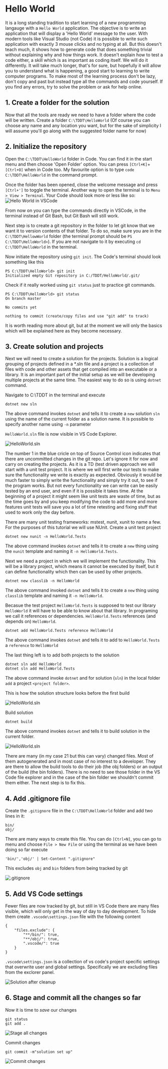 # Hello World

It is a long standing tradition to start learning of a new programming langauge with a `Hello World` application. The objective is to write an application that will display a 'Hello World' message to the user. With modern tools like Visual Studio (not Code) it is possible to write such application with exactly 3 mouse clicks and no typing at all. But this doesn't teach much, it shows how to generate code that does something trivial without explaining why and how things work. It doesn't explain how to test a code either, a skill which is as important as coding itself. We will do it differently. It will take much longer, that's for sure, but hopefully it will allow you to understand what is happening, a good start to learning to write computer programs. To make most of the learning process don't be lazy, don't copy and past but instead type all the commands and code yourself. If you find any errors, try to solve the problem or ask for help online. 

## 1. Create a folder for the solution
Now that all the tools are ready we need to have a folder where the code will be written. 
Create a folder `C:\TDDT\HelloWorld` 
(Of course you can choose any name and any location you want, but for the sake of simplicity I will assume you'll go along with the suggested folder name for now)

## 2. Initialize the repository

Open the `C:\TDDT\HelloWorld` folder in Code. You can find it in the start menu and then choose 'Open Folder' option. You can press `[Ctrl+K]`+`[Ctrl+O]` when in Code too. My favourite option is to type `code C:\TDDT\HelloWorld` in the command prompt.

Once the folder has been opened, close the welcome message and press `[Ctrl+']` to toggle the terminal. Another way to open the terminal is to `Menu > View > Terminal`. Your Code should look more or less like so:
![Hello World in VSCode](./Images/HelloWorld.EmptyFolderInVsCode.png)

From now on you can type the commands directly in VSCode, in the terminal instead of Git Bash, but Git Bash will still work. 

Next step is to create a git repository in the folder to let git know that we want it to version contents of that folder. To do so, make sure you are in the `C:\TDDT\HellowWorld` folder (the terminal prompt should be `PS C:\TDDT\HelloWorld>`). If you are not navigate to it by executing `cd C:\TDDT\HelloWorld` in the terminal. 

Now initiate the repository using `git init`. The Code's terminal should look something like this

```
PS C:\TDDT\HelloWorld> git init
Initialized empty Git repository in C:/TDDT/HelloWorld/.git/
```

Check if it really worked using `git status` just to practice git commands.

```
PS C:\TDDT\HelloWorld> git status
On branch master

No commits yet

nothing to commit (create/copy files and use "git add" to track)
```

It is worth reading more about git, but at the moment we will only the basics which will be explained here as they become necessary. 


## 3. Create solution and projects

Next we will need to create a solution for the projects. Solution is a logical grouping of projects defined in a *.sln file and a project is a collection of files with code and other assets that get compiled into an executable or a library. It is an important part of the initial setup as we will be developing multiple projects at the same time. The easiest way to do so is using `dotnet` command. 

<!-- explain why a folder, and that it needs to be created -->
Navigate to C:\TDDT in the terminal and execute

```
dotnet new sln
```

The above command invokes `dotnet` and tells it to create a `new` solution `sln` using the name of the current folder as a solution name. It is possible to specify another name using `-n` parameter

`HelloWorld.sln` file is now visible in VS Code Explorer.

![HelloWorld.sln](./Images/HelloWorld.SolutionFile.png)

The number 1 in the blue cricle on top of Source Control icon indicates that there are uncommitted changes in the git repo. Let's ignore it for now and carry on creating the projects. As it is a TD (test driven approach we will start with a unit test project. It is where we will first write our tests to make sure the functionality we write is exactly as expected. Obviously it would be much faster to simply write the functionality and simply try it out, to see if the program works. But not every functionality we can write can be easily tested by an end user, and even if it is possible it takes time. At the beginning of a project it might seem like unit tests are waste of time, but as the time goes by and you keep modifying the code to add more and more features unit tests will save you a lot of time retesting and fixing stuff that used to work only the day before. 

There are many unit testing frameworks: mstest, nunit, xunit to name a few. For the purposes of this tutorial we will use NUnit. Create a unit test project

```
dotnet new nunit -n HelloWorld.Tests
```

The above command invokes `dotnet` and tells it to create a `new` thing using the `nunit` template and naming it `-n HelloWorld.Tests`. 

Next we need a project in which we will implement the functionality. This will be a library project, which means it cannot be executed by itself, but it can define functionality which then can be used by other projects. 

```
dotnet new classlib -n HelloWorld
```

The above command invoked `dotnet` and tells it to create a `new` thing using `classlib` template and naming it `-n HelloWorld`. 

Becasue the test project `HelloWorld.Tests` is supposed to test our library `HelloWorld` it will have to be able to know about that library. In programing we call it references or dependencies. `HelloWorld.Tests` references (and depends on) `HelloWorld`.

```
dotnet add HelloWorld.Tests reference HelloWorld
```

The above command invokes `dotnet` and tells it to add to `HelloWorld.Tests` a `reference` to `HelloWorld`

The last thing left is to add both projects to the solution

```
dotnet sln add HelloWorld
dotnet sln add HelloWorld.Tests
```

The above command invoke `dotnet` and for solution (`sln`) in the local folder `add` a project `<project folder>`. 

This is how the solution structure looks before the first build

![HelloWorld.sln](./Images/HelloWorld.SolutionBeforeFirstBuild.png)

Build solution 

```
dotnet build
```

The above command invokes `dotnet` and tells it to build solution in the current folder. 

![HelloWorld.sln](./Images/HelloWorld.SolutionAfterFirstBuild.png)

There are many (in my case 21 but this can vary) changed files. Most of them autogenerated and in most case of no interest to a developer. They are there to allow the build tools to do their job (the obj folders) or an output of the build (the bin folders). There is no need to see those folder in the VS Code file explorer and in the case of the bin folder we shouldn't commit them either. The next step is to fix this. 

## 4. Add .gitignore file

Create the `.gitignore` file in the `C:\TDDT\HelloWorld` folder and add two lines in it:

```
bin/
obj/
```

There are many ways to create this file. You can do `[Ctrl+N]`, you can go to menu and choose `File > New File` or using the terminal as we have been doing so far execute 

```
'bin/','obj/' | Set-Content ".gitignore"
```

This excludes `obj` and `bin` folders from being tracked by git

![.gitignore](./Images/HelloWorld.GitIgnore.png)

## 5. Add VS Code settings

Fewer files are now tracked by git, but still in VS Code there are many files visible, which will only get in the way of day to day development. To hide them create `.vscode\settings.json` file with the following content

```
{ 
    "files.exclude": { 
        "**/bin/": true, 
        "**/obj/": true,
        ".vscode/": true
    }
}
```

`.vscode\settings.json` is a collection of vs code's project specific settings that overwrite user and global settings. Specifically we are excluding files from the exclorer panel.

![Solution after cleanup](./Images/HelloWorld.SolutionAfterCleanup.png)

## 6. Stage and commit all the changes so far

Now it is time to _save_ our changes

```
git status
git add .
```

![Stage all changes](./Images/HelloWorld.StageAllChanges.png)

Commit changes

```
git commit -m"solution set up"
```

![Commit changes](./Images/HelloWorld.CommitChanges.png)
